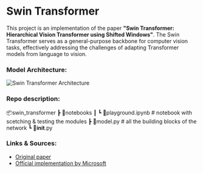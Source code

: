 # Swin Transformer

This project is an implementation of the paper **"Swin Transformer: Hierarchical Vision Transformer using Shifted Windows"**. The Swin Transformer serves as a general-purpose backbone for computer vision tasks, effectively addressing the challenges of adapting Transformer models from language to vision.

### Model Architecture:

![Swin Transformer Architecture](https://amaarora.github.io/images/swin-transformer.png)

### Repo description:

📦swin_transformer
 ┣ 📂notebooks
 ┃ ┗ 📜playground.ipynb      # notebook with scetching & testing the modules 
 ┣ 📜model.py                # all the building blocks of the network
 ┗ 📜__init__.py

### Links & Sources:

* [Original paper](https://arxiv.org/abs/2103.14030)
* [Official implementation by Microsoft](https://github.com/microsoft/Swin-Transformer)